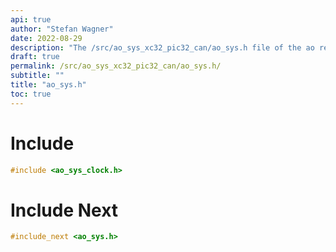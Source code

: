 ```yaml
---
api: true
author: "Stefan Wagner"
date: 2022-08-29
description: "The /src/ao_sys_xc32_pic32_can/ao_sys.h file of the ao real-time operating system."
draft: true
permalink: /src/ao_sys_xc32_pic32_can/ao_sys.h/
subtitle: ""
title: "ao_sys.h"
toc: true
---
```


# Include

```c
#include <ao_sys_clock.h>
```

# Include Next

```c
#include_next <ao_sys.h>
```

